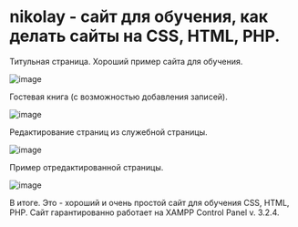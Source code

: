# nikolay - сайт для обучения, как делать сайты на CSS, HTML, PHP.

Титульная страница. Хороший пример сайта для обучения.

![image](https://user-images.githubusercontent.com/10297748/155679608-56f5a6b4-18c9-4749-837f-db8ae13922fe.png)

Гостевая книга (с возможностью добавления записей).

![image](https://user-images.githubusercontent.com/10297748/155679857-f1584167-d700-476c-8510-fe8f27457091.png)

Редактирование страниц из служебной страницы.

![image](https://user-images.githubusercontent.com/10297748/155681626-4076a822-2fad-4fae-ac37-b508e4a4859d.png)

Пример отредактированной страницы.

![image](https://user-images.githubusercontent.com/10297748/155680458-e054c0fa-4380-471c-8bae-398254256160.png)

В итоге. Это - хороший и очень простой сайт для обучения CSS, HTML, PHP. Сайт гарантированно работает на XAMPP Control Panel v. 3.2.4.
